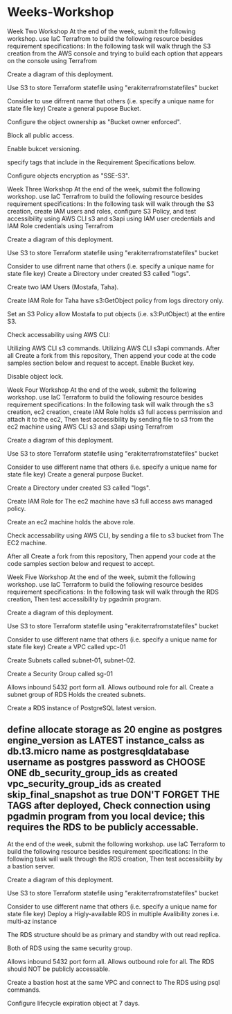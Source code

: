 # Weeks-Workshop
Week Two Workshop
At the end of the week, submit the following workshop.
use IaC Terrafrom to build the following resource besides requirement specifications:
In the following task will walk thrugh the S3 creation from the AWS console and trying to build each option that appears on the console using Terrafrom

Create a diagram of this deployment.

Use S3 to store Terraform statefile using "erakiterrafromstatefiles" bucket

Consider to use difrrent name that others (i.e. specify a unique name for state file key)
Create a general pupose Bucket.

Configure the object ownership as "Bucket owner enforced".

Block all public access.

Enable bukcet versioning.

specify tags that include in the Requirement Specifications below.

Configure objects encryption as "SSE-S3".



Week Three Workshop
At the end of the week, submit the following workshop.
use IaC Terrafrom to build the following resource besides requirement specifications:
In the following task will walk through the S3 creation, create IAM users and roles, configure S3 Policy, and test accessibility using AWS CLI s3 and s3api using IAM user credentials and IAM Role credentials using Terrafrom

Create a diagram of this deployment.

Use S3 to store Terraform statefile using "erakiterrafromstatefiles" bucket

Consider to use difrrent name that others (i.e. specify a unique name for state file key)
Create a Directory under created S3 called "logs".

Create two IAM Users (Mostafa, Taha).

Create IAM Role for Taha have s3:GetObject policy from logs directory only.

Set an S3 Policy allow Mostafa to put objects (i.e. s3:PutObject) at the entire S3.

Check accessability using AWS CLI:

Utilizing AWS CLI s3 commands.
Utilizing AWS CLI s3api commands.
After all Create a fork from this repository, Then append your code at the code samples section below and request to accept.
Enable Bucket key.

Disable object lock.



Week Four Workshop
At the end of the week, submit the following workshop.
use IaC Terraform to build the following resource besides requirement specifications:
In the following task will walk through the s3 creation, ec2 creation, create IAM Role holds s3 full access permission and attach it to the ec2, Then test accessibility by sending file to s3 from the ec2 machine using AWS CLI s3 and s3api using Terrafrom

Create a diagram of this deployment.

Use S3 to store Terraform statefile using "erakiterrafromstatefiles" bucket

Consider to use different name that others (i.e. specify a unique name for state file key)
Create a general purpose Bucket.

Create a Directory under created S3 called "logs".

Create IAM Role for The ec2 machine have s3 full access aws managed policy.

Create an ec2 machine holds the above role.

Check accessability using AWS CLI, by sending a file to s3 bucket from The EC2 machine.

After all Create a fork from this repository, Then append your code at the code samples section below and request to accept.




Week Five Workshop
At the end of the week, submit the following workshop.
use IaC Terraform to build the following resource besides requirement specifications:
In the following task will walk through the RDS creation, Then test accessibility by pgadmin program.

Create a diagram of this deployment.

Use S3 to store Terraform statefile using "erakiterrafromstatefiles" bucket

Consider to use different name that others (i.e. specify a unique name for state file key)
Create a VPC called vpc-01

Create Subnets called subnet-01, subnet-02.

Create a Security Group called sg-01

Allows inbound 5432 port form all.
Allows outbound role for all.
Create a subnet group of RDS Holds the created subnets.

Create a RDS instance of PostgreSQL latest version.

define allocate storage as 20
engine as postgres
engine_version as LATEST
instance_calss as db.t3.micro
name as postgresqldatabase
username as postgres
password as CHOOSE ONE
db_security_group_ids as created
vpc_security_group_ids as created
skip_final_snapshot as true
DON'T FORGET THE TAGS
after deployed, Check connection using pgadmin program from you local device; this requires the RDS to be publicly accessable.
-----------------------
At the end of the week, submit the following workshop.
use IaC Terraform to build the following resource besides requirement specifications:
In the following task will walk through the RDS creation, Then test accessibility by a bastion server.

Create a diagram of this deployment.

Use S3 to store Terraform statefile using "erakiterrafromstatefiles" bucket

Consider to use different name that others (i.e. specify a unique name for state file key)
Deploy a Higly-available RDS in multiple Avalibility zones i.e. multi-az instance

The RDS structure should be as primary and standby with out read replica.

Both of RDS using the same security group.

Allows inbound 5432 port form all.
Allows outbound role for all.
The RDS should NOT be publicly accessable.

Create a bastion host at the same VPC and connect to The RDS using psql commands.













Configure lifecycle expiration object at 7 days.

